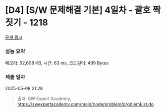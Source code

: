 # [D4] [S/W 문제해결 기본] 4일차 - 괄호 짝짓기 - 1218 

[문제 링크](https://swexpertacademy.com/main/code/problem/problemDetail.do?contestProbId=AV14eWb6AAkCFAYD) 

### 성능 요약

메모리: 52,608 KB, 시간: 63 ms, 코드길이: 499 Bytes

### 제출 일자

2025-05-08 21:28



> 출처: SW Expert Academy, https://swexpertacademy.com/main/code/problem/problemList.do